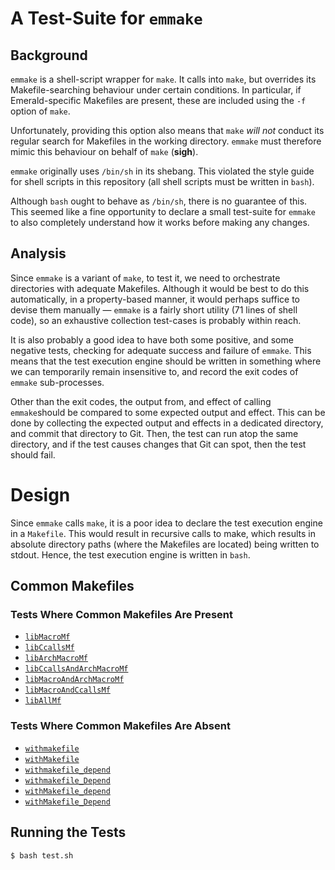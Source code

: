 # A Test-Suite for `emmake`

## Background

`emmake` is a shell-script wrapper for `make`. It calls into `make`,
but overrides its Makefile-searching behaviour under certain
conditions. In particular, if Emerald-specific Makefiles are present,
these are included using the `-f` option of `make`.

Unfortunately, providing this option also means that `make` _will not_
conduct its regular search for Makefiles in the working directory.
`emmake` must therefore mimic this behaviour on behalf of `make`
(**sigh**).

`emmake` originally uses `/bin/sh` in its shebang. This violated the
style guide for shell scripts in this repository (all shell scripts
must be written in `bash`).

Although `bash` ought to behave as `/bin/sh`, there is no guarantee of
this. This seemed like a fine opportunity to declare a small
test-suite for `emmake` to also completely understand how it works
before making any changes.

## Analysis

Since `emmake` is a variant of `make`, to test it, we need to
orchestrate directories with adequate Makefiles. Although it would be
best to do this automatically, in a property-based manner, it would
perhaps suffice to devise them manually — `emmake` is a fairly short
utility (71 lines of shell code), so an exhaustive collection
test-cases is probably within reach.

It is also probably a good idea to have both some positive, and some
negative tests, checking for adequate success and failure of `emmake`.
This means that the test execution engine should be written in
something where we can temporarily remain insensitive to, and record
the exit codes of `emmake` sub-processes.

Other than the exit codes, the output from, and effect of calling
`emmake`should be compared to some expected output and effect. This
can be done by collecting the expected output and effects in a
dedicated directory, and commit that directory to Git. Then, the test
can run atop the same directory, and if the test causes changes that
Git can spot, then the test should fail.

# Design

Since `emmake` calls `make`, it is a poor idea to declare the test
execution engine in a `Makefile`. This would result in recursive calls
to make, which results in absolute directory paths (where the
Makefiles are located) being written to stdout. Hence, the test
execution engine is written in `bash`.

## Common Makefiles

### Tests Where Common Makefiles Are Present

  * [`libMacroMf`](./libMacroMf)
  * [`libCcallsMf`](./libCcallsMf)
  * [`libArchMacroMf`](./libArchMacroMf)
  * [`libCcallsAndArchMacroMf`](./libCcallsAndArchMacroMf)
  * [`libMacroAndArchMacroMf`](./libMacroAndArchMacroMf)
  * [`libMacroAndCcallsMf`](./libMacroAndCcallsMf)
  * [`libAllMf`](./libAllMf)

### Tests Where Common Makefiles Are Absent

  * [`withmakefile`](./withmakefile)
  * [`withMakefile`](./withMakefile)
  * [`withmakefile_depend`](./withmakefile_depend)
  * [`withmakefile_Depend`](./withmakefile_Depend)
  * [`withMakefile_depend`](./withMakefile_depend)
  * [`withMakefile_Depend`](./withMakefile_Depend)

## Running the Tests

```
$ bash test.sh
```
